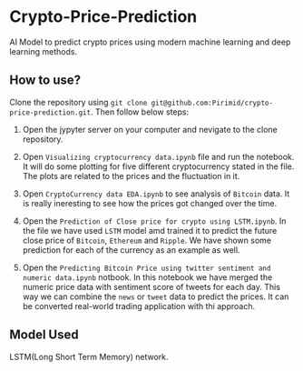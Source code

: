 # Crypto-Price-Prediction
AI Model to predict crypto prices using modern machine learning and deep learning methods. 

## How to use?

Clone the repository using `git clone git@github.com:Pirimid/crypto-price-prediction.git`. Then follow below steps: 

1. Open the jypyter server on your computer and nevigate to the clone repository. 

2. Open `Visualizing cryptocurrency data.ipynb` file and run the notebook. It will do some plotting for five different cryptocurrency stated in the file. The plots are related to the prices and the fluctuation in it. 

3. Open `CryptoCurrency data EDA.ipynb` to see analysis of `Bitcoin` data. It is really ineresting to see how the prices got changed over the time. 

4. Open the `Prediction of Close price for crypto using LSTM.ipynb`. In the file we have used `LSTM` model amd trained it to predict the future close price of `Bitcoin`, `Ethereum` and `Ripple`. We have shown some prediction for each of the currency as an example as well. 

5. Open the `Predicting Bitcoin Price using twitter sentiment and numeric data.ipynb` notbook. In this notebook we have merged the numeric price data with sentiment score of tweets for each day. This way we can combine the `news` or `tweet` data to predict the prices. It can be converted real-world trading application with thi approach. 

## Model Used 

 LSTM(Long Short Term Memory) network.